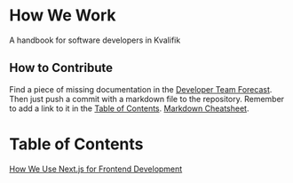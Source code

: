 # How We Work
A handbook for software developers in Kvalifik

## How to Contribute
Find a piece of missing documentation in the [Developer Team Forecast](https://app.forecast.it/project/P-305/workflow). Then just push a commit with a markdown file to the repository. Remember to add a link to it in the [Table of Contents](#table-of-contents). [Markdown Cheatsheet](https://github.com/adam-p/markdown-here/wiki/Markdown-Cheatsheet).

# Table of Contents
[How We Use Next.js for Frontend Development](how-we-use-nextjs.md)
